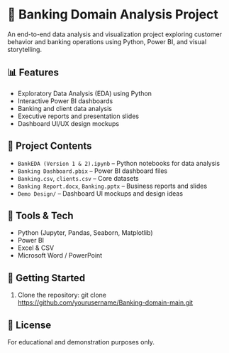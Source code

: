 # 🏦 Banking Domain Analysis Project

An end-to-end data analysis and visualization project exploring customer behavior and banking operations using Python, Power BI, and visual storytelling.
## 📊 Features

- Exploratory Data Analysis (EDA) using Python
- Interactive Power BI dashboards
- Banking and client data analysis
- Executive reports and presentation slides
- Dashboard UI/UX design mockups
## 📁 Project Contents

- `BankEDA (Version 1 & 2).ipynb` – Python notebooks for data analysis
- `Banking Dashboard.pbix` – Power BI dashboard files
- `Banking.csv`, `clients.csv` – Core datasets
- `Banking Report.docx`, `Banking.pptx` – Business reports and slides
- `Demo Design/` – Dashboard UI mockups and design ideas
## 🧰 Tools & Tech

- Python (Jupyter, Pandas, Seaborn, Matplotlib)
- Power BI
- Excel & CSV
- Microsoft Word / PowerPoint
## 🚀 Getting Started

1. Clone the repository:
git clone https://github.com/yourusername/Banking-domain-main.git
## 📎 License

For educational and demonstration purposes only.
